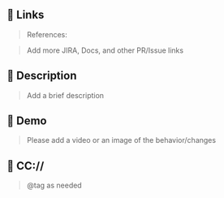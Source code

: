 <!---
Thanks for creating a Pull Request 💖!

Please read the following before submitting:
- PRs that adds new external dependencies might take a while to review.
- Keep your PR as small as possible.
- Limit your PR to one type (feature, refactoring, ci, or bugfix)
-->

## 📝 Links
> References: <Jira ticket urls>

> Add more JIRA, Docs, and other PR/Issue links

## 📝 Description

> Add a brief description

## 🎥 Demo

> Please add a video or an image of the behavior/changes

## 📝 CC://

> @tag as needed
